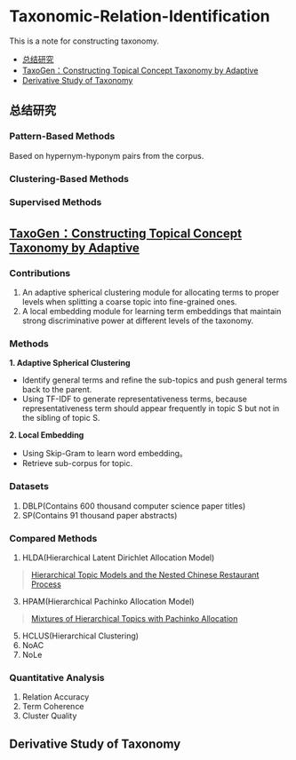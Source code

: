 # Taxonomic-Relation-Identification
This is a note for constructing taxonomy. 

- [总结研究](#总结研究)  
- [TaxoGen：Constructing Topical Concept Taxonomy by Adaptive](#taxogen-constructing-topical-concept-taxonomy-by-adaptive)  
- [Derivative Study of Taxonomy](#derivative-study-of-taxonomy)  

## 总结研究
### Pattern-Based Methods
Based on hypernym-hyponym pairs from the corpus.
### Clustering-Based Methods
### Supervised Methods

## [TaxoGen：Constructing Topical Concept Taxonomy by Adaptive](https://pdfs.semanticscholar.org/c420/af96a6725414b7c631757503ed6ac61020e6.pdf)
### Contributions
1. An adaptive spherical clustering module for allocating terms to proper levels when splitting a coarse topic into fine-grained ones.
2. A local embedding module for learning term embeddings that maintain strong discriminative power at different levels of the taxonomy. 

### Methods
**1. Adaptive Spherical Clustering**
* Identify general terms and refine the sub-topics and push general terms back to the parent.
* Using TF-IDF to generate representativeness terms, because  representativeness term should appear frequently in topic S but not in the sibling of topic S.

**2. Local Embedding**
* Using Skip-Gram to learn word embedding。
* Retrieve sub-corpus for topic.

### Datasets
1. DBLP(Contains 600 thousand computer science paper titles)
2. SP(Contains 91 thousand paper abstracts)

### Compared Methods
1. HLDA(Hierarchical Latent Dirichlet Allocation Model)
> [Hierarchical Topic Models and the Nested Chinese Restaurant Process](https://papers.nips.cc/paper/2466-hierarchical-topic-models-and-the-nested-chinese-restaurant-process.pdf)
3. HPAM(Hierarchical Pachinko Allocation Model)
> [Mixtures of Hierarchical Topics with Pachinko Allocation](https://scholarworks.umass.edu/cgi/viewcontent.cgi?referer=https://www.google.co.jp/&httpsredir=1&article=1074&context=cs_faculty_pubs)
5. HCLUS(Hierarchical Clustering)
6. NoAC
7. NoLe

### Quantitative Analysis
1. Relation Accuracy
2. Term Coherence
3. Cluster Quality

## Derivative Study of Taxonomy


